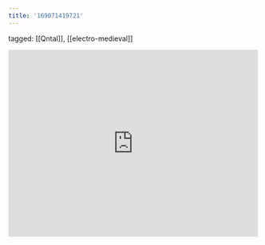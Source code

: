 ```yaml
---
title: '169071419721'
---
```

tagged: [[Qntal]], [[electro-medieval]]
<iframe allow="accelerometer; autoplay; clipboard-write; encrypted-media; gyroscope; picture-in-picture" allowfullscreen="" frameborder="0" height="375" id="youtube_iframe" src="https://www.youtube.com/embed/hMh7mHgAYSs?feature=oembed&amp;enablejsapi=1&amp;origin=https://safe.txmblr.com&amp;wmode=opaque" width="500"></iframe>